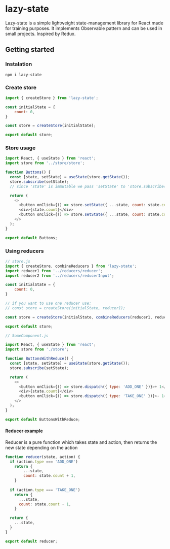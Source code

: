# lazy-state

Lazy-state is a simple lightweight state-management library for React made for training purposes. It implements Observable pattern and can be used in small projects. Inspired by Redux.

## Getting started 

### Instalation

```
npm i lazy-state
```

### Create store

```javascript
import { createStore } from 'lazy-state';

const initialState = {
    count: 0,
}

const store = createStore(initialState);

export default store;

```

### Store usage

```javascript
import React, { useState } from 'react';
import store from '../store/store';

function Buttons() {
  const [state, setState] = useState(store.getState());
  store.subscribe(setState);
  // since 'state' is immutable we pass 'setState' to 'store.subscribe()'

  return (
    <>
      <button onClick={() => store.setState({ ...state, count: state.count + 1 })}>+ 1</button>
      <div>{state.count}</div>
      <button onClick={() => store.setState({ ...state, count: state.count - 1 })}>- 1</button>
    </>
  );
}

export default Buttons;

```

### Using reducers

```javascript
// store.js
import { createStore, combineReducers } from 'lazy-state';
import reducer1 from '../reducers/reducer';
import reducer2 from '../reducers/reducerInput';

const initialState = {
    count: 0,
}

// if you want to use one reducer use:
// const store = createStore(initialState, reducer1);

const store = createStore(initialState, combineReducers(reducer1, reducer2));

export default store;

// SomeComponent.js

import React, { useState } from 'react';
import store from './store';

function ButtonsWithReduce() {
  const [state, setState] = useState(store.getState());
  store.subscribe(setState);

  return (
    <>
      <button onClick={() => store.dispatch({ type: 'ADD_ONE' })}>+ 1</button>
      <div>{state.count}</div>
      <button onClick={() => store.dispatch({ type: 'TAKE_ONE' })}>- 1</button>
    </>
  );
}

export default ButtonsWithReduce;

```

#### Reducer example

Reducer is a pure function which takes state and action, then returns the new state depending on the action

```javascript
function reducer(state, action) {
  if (action.type === 'ADD_ONE')
    return {
        ...state,
        count: state.count + 1,
    }
  
  if (action.type === 'TAKE_ONE')
    return {
      ...state,
      count: state.count - 1,
    }

  return {
    ...state,
  }
}

export default reducer;
```